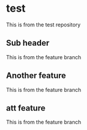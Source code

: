 # test

This is from the test repository

## Sub header
This is from the feature branch

## Another feature
This is from the feature branch

## att feature
This is from the feature branch
